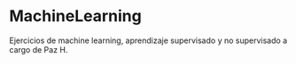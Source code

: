 # MachineLearning
Ejercicios de machine learning, aprendizaje supervisado y no supervisado a cargo de Paz H.
